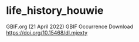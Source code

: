 # life_history_houwie


GBIF.org (21 April 2022) GBIF Occurrence Download https://doi.org/10.15468/dl.mjexty

